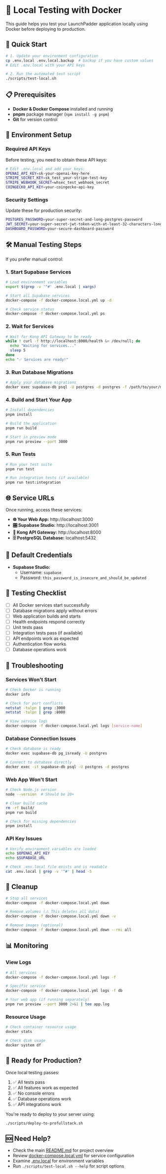 # 🐳 Local Testing with Docker

This guide helps you test your LaunchPadder application locally using Docker before deploying to production.

## 🚀 Quick Start

```bash
# 1. Update your environment configuration
cp .env.local .env.local.backup  # backup if you have custom values
# Edit .env.local with your API keys

# 2. Run the automated test script
./scripts/test-local.sh
```

## 📋 Prerequisites

- **Docker & Docker Compose** installed and running
- **pnpm** package manager (`npm install -g pnpm`)
- **Git** for version control

## 🔧 Environment Setup

### Required API Keys

Before testing, you need to obtain these API keys:

```bash
# Edit .env.local and add your keys:
OPENAI_API_KEY=sk-your-openai-key-here
STRIPE_SECRET_KEY=sk_test_your-stripe-test-key
STRIPE_WEBHOOK_SECRET=whsec_test_webhook_secret
COINGECKO_API_KEY=your-coingecko-api-key
```

### Security Settings

Update these for production security:

```bash
POSTGRES_PASSWORD=your-super-secret-and-long-postgres-password
JWT_SECRET=your-super-secret-jwt-token-with-at-least-32-characters-long
DASHBOARD_PASSWORD=your-secure-dashboard-password
```

## 🛠️ Manual Testing Steps

If you prefer manual control:

### 1. Start Supabase Services

```bash
# Load environment variables
export $(grep -v '^#' .env.local | xargs)

# Start all Supabase services
docker-compose -f docker-compose.local.yml up -d

# Check service status
docker-compose -f docker-compose.local.yml ps
```

### 2. Wait for Services

```bash
# Wait for Kong API Gateway to be ready
while ! curl -f http://localhost:8000/health &> /dev/null; do
  echo "Waiting for services..."
  sleep 5
done
echo "✅ Services are ready!"
```

### 3. Run Database Migrations

```bash
# Apply your database migrations
docker exec supabase-db psql -U postgres -d postgres -f /path/to/your/migration.sql
```

### 4. Build and Start Your App

```bash
# Install dependencies
pnpm install

# Build the application
pnpm run build

# Start in preview mode
pnpm run preview --port 3000
```

### 5. Run Tests

```bash
# Run your test suite
pnpm run test

# Run integration tests (if available)
pnpm run test:integration
```

## 🌐 Service URLs

Once running, access these services:

- **🌐 Your Web App:** http://localhost:3000
- **🎛️ Supabase Studio:** http://localhost:3001
- **🚪 Kong API Gateway:** http://localhost:8000
- **🗄️ PostgreSQL Database:** localhost:5432

## 🔑 Default Credentials

- **Supabase Studio:** 
  - Username: `supabase`
  - Password: `this_password_is_insecure_and_should_be_updated`

## 🧪 Testing Checklist

- [ ] All Docker services start successfully
- [ ] Database migrations apply without errors
- [ ] Web application builds and starts
- [ ] Health endpoints respond correctly
- [ ] Unit tests pass
- [ ] Integration tests pass (if available)
- [ ] API endpoints work as expected
- [ ] Authentication flow works
- [ ] Database operations work

## 🐛 Troubleshooting

### Services Won't Start

```bash
# Check Docker is running
docker info

# Check for port conflicts
netstat -tulpn | grep :3000
netstat -tulpn | grep :8000

# View service logs
docker-compose -f docker-compose.local.yml logs [service-name]
```

### Database Connection Issues

```bash
# Check database is ready
docker exec supabase-db pg_isready -U postgres

# Connect to database directly
docker exec -it supabase-db psql -U postgres -d postgres
```

### Web App Won't Start

```bash
# Check Node.js version
node --version  # Should be 20+

# Clear build cache
rm -rf build/
pnpm run build

# Check for missing dependencies
pnpm install
```

### API Key Issues

```bash
# Verify environment variables are loaded
echo $OPENAI_API_KEY
echo $SUPABASE_URL

# Check .env.local file exists and is readable
cat .env.local | grep -v '^#' | head -5
```

## 🧹 Cleanup

```bash
# Stop all services
docker-compose -f docker-compose.local.yml down

# Remove volumes (⚠️ This deletes all data)
docker-compose -f docker-compose.local.yml down -v

# Remove images (optional)
docker-compose -f docker-compose.local.yml down --rmi all
```

## 📊 Monitoring

### View Logs

```bash
# All services
docker-compose -f docker-compose.local.yml logs -f

# Specific service
docker-compose -f docker-compose.local.yml logs -f db

# Your web app (if running separately)
pnpm run preview --port 3000 2>&1 | tee app.log
```

### Resource Usage

```bash
# Check container resource usage
docker stats

# Check disk usage
docker system df
```

## 🚀 Ready for Production?

Once local testing passes:

1. ✅ All tests pass
2. ✅ All features work as expected
3. ✅ No console errors
4. ✅ Database operations work
5. ✅ API integrations work

You're ready to deploy to your server using:

```bash
./scripts/deploy-to-profullstack.sh
```

## 🆘 Need Help?

- Check the main [README.md](README.md) for project overview
- Review [docker-compose.local.yml](docker-compose.local.yml) for service configuration
- Examine [.env.local](.env.local) for environment variables
- Run `./scripts/test-local.sh --help` for script options